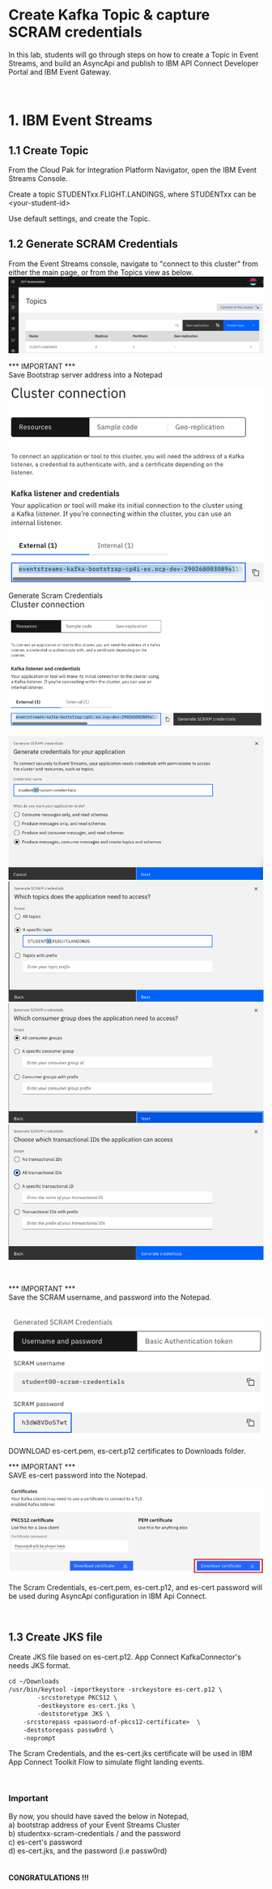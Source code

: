 
# Create Kafka Topic & capture SCRAM credentials

In this lab, students will go through steps on how to create a Topic in Event Streams, and build an AsyncApi and publish to IBM API Connect Developer Portal and IBM Event Gateway.

<br>

# 1. IBM Event Streams

## 1.1 Create Topic 

From the Cloud Pak for Integration Platform Navigator, open the IBM Event Streams Console. <br>

Create a topic STUDENTxx.FLIGHT.LANDINGS, where STUDENTxx can be \<your-student-id\><br>

Use default settings, and create the Topic. <br>

## 1.2 Generate SCRAM Credentials

From the Event Streams console, navigate to "connect to this cluster" from either the main page, or from the Topics view as below.<br>
![](./images/es-connect-to-cluster.png)

*** IMPORTANT ***  <br>
Save Bootstrap server address into a Notepad <br>

![](./images/es-bootstrap-address.png)

Generate Scram Credentials <br>
![](./images/es-generate-scram.png)

![](./images/es-generate-scram-1.png)
![](./images/es-generate-scram-2.png)
![](./images/es-generate-scram-3.png)
![](./images/es-generate-scram-4.png)

<br>

*** IMPORTANT ***  <br>
Save the SCRAM username, and password into the Notepad. <br><br>

![](./images/es-generate-scram-5.png)

DOWNLOAD es-cert.pem, es-cert.p12 certificates to Downloads folder. <br>

*** IMPORTANT ***  <br>
SAVE es-cert password into the Notepad.
<br>

![](./images/es-connect-to-cluster-escert-1.png)

The Scram Credentials, es-cert.pem, es-cert.p12, and es-cert password will be used during AsyncApi configuration in IBM Api Connect. <br>

<br>

## 1.3 Create JKS file

Create JKS file based on es-cert.p12. App Connect KafkaConnector's needs JKS format. <br>

```
cd ~/Downloads 
/usr/bin/keytool -importkeystore -srckeystore es-cert.p12 \
        -srcstoretype PKCS12 \
        -destkeystore es-cert.jks \
        -deststoretype JKS \
	-srcstorepass <password-of-pkcs12-certificate>  \
	-deststorepass passw0rd \
	-noprompt
```

The Scram Credentials, and the es-cert.jks certificate will be used in IBM App Connect Toolkit Flow to simulate flight landing events. <br>

<br>

### Important
By now, you should have saved the below in Notepad, <br>
a) bootstrap address of your Event Streams Cluster <br>
b) studentxx-scram-credentials / and the password <br>
c) es-cert's password <br>
d) es-cert.jks, and the password (i.e passw0rd) <br><br>


#### CONGRATULATIONS !!!